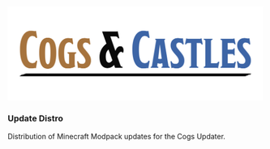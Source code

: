 ![Main Banner](./Main.png)
### Update Distro
Distribution of Minecraft Modpack updates for the Cogs Updater.
